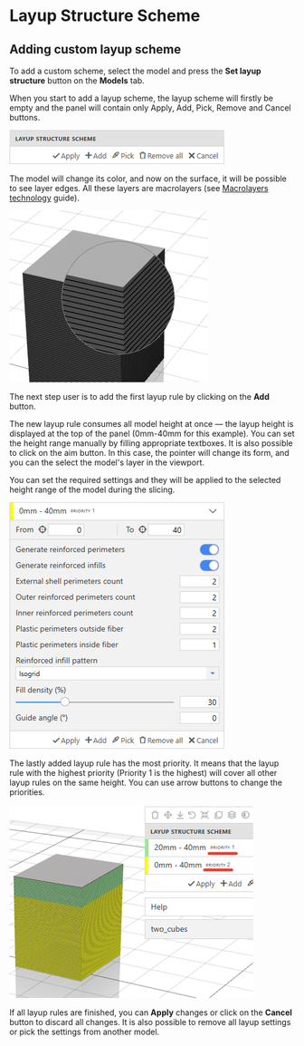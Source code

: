 # Layup Structure Scheme

## Adding custom layup scheme

To add a custom scheme, select the model and press the **Set layup structure** button on the **Models** tab.

When you start to add a layup scheme, the layup scheme will firstly be empty and the panel will contain only Apply, Add, Pick, Remove and Cancel buttons.

![Layup panel](./media/layup-panel.png) 

The model will change its color, and now on the surface, it will be possible to see layer edges. All these layers are macrolayers (see [Macrolayers technology](/aura/macrolayers/)  guide).

![Layers](./media/layers.png) 

The next step user is to add the first layup rule by clicking on the **Add** button. 

The new layup rule consumes all model height at once — the layup height is displayed at the top of the panel (0mm-40mm for this example).
You can set the height range manually by filling appropriate textboxes. It is also possible to click on the aim button. In this case, the pointer will change its form, and you can the select the model's layer in the viewport.  

You can set the required settings and they will be applied to the selected height range of the model during the slicing.

![Layup rule](./media/layuprule.png) 

The lastly added layup rule has the most priority. It means that the layup rule with the highest priority (Priority 1 is the highest) will cover all other layup rules on the same height. You can use arrow buttons to change the priorities.

![Priorities](./media/priority.png) 

If all layup rules are finished, you can **Apply** changes or click on the **Cancel** button to discard all changes. It is also possible to remove all layup settings or pick the settings from another model.
